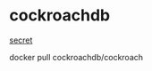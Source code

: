 # cockroachdb

[secret](https://gist.github.com/ZeroMarker/1d45adb33458f5468d851d345244d480)

docker pull cockroachdb/cockroach
